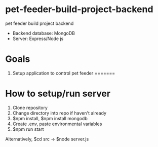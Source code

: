 # pet-feeder-build-project-backend
pet feeder build project backend

- Backend database: MongoDB
- Server: Express/Node js

# Goals
1. Setup application to control pet feeder
=======

# How to setup/run server
1. Clone repository
2. Change directory into repo if haven't already
3. $npm install, $npm install mongodb
4. Create .env, paste environmental variables
5. $npm run start

Alternatively, $cd src -> $node server.js
